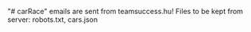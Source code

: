 "# carRace" 
emails are sent from teamsuccess.hu! Files to be kept from server: robots.txt, cars.json
